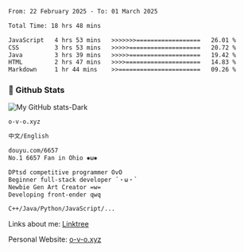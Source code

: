 <!--START_SECTION:waka-->

```txt
From: 22 February 2025 - To: 01 March 2025

Total Time: 18 hrs 48 mins

JavaScript   4 hrs 53 mins   >>>>>>>==================   26.01 %
CSS          3 hrs 53 mins   >>>>>====================   20.72 %
Java         3 hrs 39 mins   >>>>>====================   19.42 %
HTML         2 hrs 47 mins   >>>>=====================   14.83 %
Markdown     1 hr 44 mins    >>=======================   09.26 %
```

<!--END_SECTION:waka-->

### 💾 Github Stats
![My GitHub stats-Dark](https://github-readme-stats.vercel.app/api?username=onetrue-6657&show_icons=true&theme=github_dark#gh-dark-mode-only)

```txt
o-v-o.xyz

中文/English

douyu.com/6657
No.1 6657 Fan in Ohio ✺ω✺

DPtsd competitive programmer OvO
Beginner full-stack developer ´・ω・`
Newbie Gen Art Creator =w=
Developing front-ender qwq

C++/Java/Python/JavaScript/...

```
Links about me: [Linktree](https://linktr.ee/ohiowjq)

Personal Website: [o-v-o.xyz](o-v-o.xyz)

